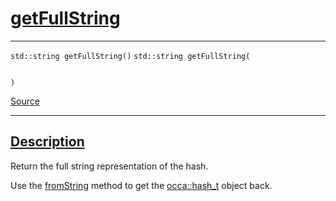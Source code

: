 
<h1 id="get-full-string">
 <a href="#/api/hash_t/getFullString" class="anchor">
   <span>getFullString</span>
  </a>
</h1>

<div class="signature">

<hr>

  <div class="definition-container">
    <div class="definition">
      <code class="desktop-only"><span class="token keyword">std::string</span> getFullString()</code>
      <code class="mobile-only"><span class="token keyword">std::string</span> getFullString(
    
)</code>
      <div class="flex-spacing"></div>
      <a href="https://github.com/libocca/occa/blob/58bd0f1e/include/occa/utils/hash.hpp#L150" target="_blank">Source</a>
    </div>
    
  </div>

  <hr>
</div>


<h2 id="description">
 <a href="#/api/hash_t/getFullString?id=description" class="anchor">
   <span>Description</span>
  </a>
</h2>

Return the full string representation of the hash.

Use the [fromString](/api/hash_t/fromString) method to get the [occa::hash_t](/api/hash_t/) object back.
